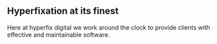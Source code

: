 ## Hyperfixation at its finest

Here at hyperfix digital we work around the clock to provide clients with effective and maintainable software.
